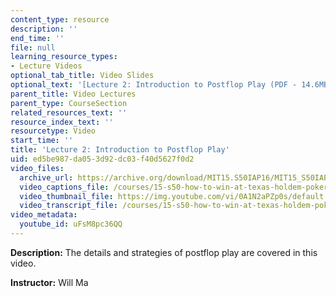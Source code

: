 ```yaml
---
content_type: resource
description: ''
end_time: ''
file: null
learning_resource_types:
- Lecture Videos
optional_tab_title: Video Slides
optional_text: '[Lecture 2: Introduction to Postflop Play (PDF - 14.6MB)](/ans7870/15/15.S50/IAP16/MIT15_S50IAP16_L2.pdf)'
parent_title: Video Lectures
parent_type: CourseSection
related_resources_text: ''
resource_index_text: ''
resourcetype: Video
start_time: ''
title: 'Lecture 2: Introduction to Postflop Play'
uid: ed5be987-da05-3d92-dc03-f40d5627f0d2
video_files:
  archive_url: https://archive.org/download/MIT15.S50IAP16/MIT15_S50IAP16_L2_300k.mp4
  video_captions_file: /courses/15-s50-how-to-win-at-texas-holdem-poker-january-iap-2016/c7dce83d5dba5dc994662e273229db68_uFsM8pc36QQ.vtt
  video_thumbnail_file: https://img.youtube.com/vi/0A1N2aPZp0s/default.jpg
  video_transcript_file: /courses/15-s50-how-to-win-at-texas-holdem-poker-january-iap-2016/98a7f135b0794feacd5aeffdd4c8b133_uFsM8pc36QQ.pdf
video_metadata:
  youtube_id: uFsM8pc36QQ
---
```


**Description:** The details and strategies of postflop play are covered in this video.

**Instructor:** Will Ma